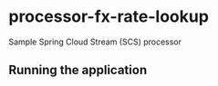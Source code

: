 # processor-fx-rate-lookup

Sample Spring Cloud Stream (SCS) processor 

## Running the application

